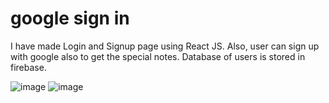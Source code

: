 # google sign in
 I have made Login and Signup page using React JS. Also, user can sign up with google also to get the special notes.
 Database of users is stored in firebase.
 
 ![image](https://user-images.githubusercontent.com/112039921/202748529-59b3a577-1fc0-4c81-a2ea-8a34e100cbbb.png)
![image](https://user-images.githubusercontent.com/112039921/202748927-8e7a282f-8d35-4946-b8ef-15ad9010323d.png)

